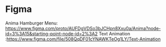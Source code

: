 # Figma
Anima Hamburger Menu:  https://www.figma.com/proto/AUFDgVDSo3bJCHpn8Xxu0a/Anima?node-id=3%3A15&starting-point-node-id=2%3A2
Text Animation :https://www.figma.com/file/508QqDF01cYNAWKTeOg1LY/Text-Animation
